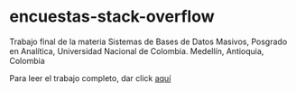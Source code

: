 # encuestas-stack-overflow
Trabajo final de la materia Sistemas de Bases de Datos Masivos, Posgrado en Analítica, Universidad Nacional de Colombia. Medellín, Antioquia, Colombia

Para leer el trabajo completo, dar click [aquí](trabajo-final-sbdm.md)
